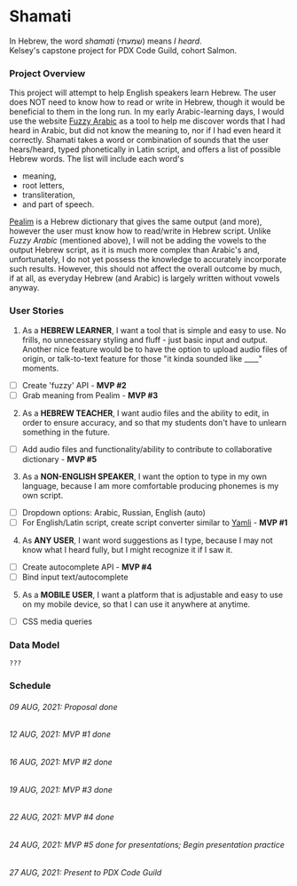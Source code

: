 # Shamati
In Hebrew, the word *shamati* (שמעתי) means *I heard*.  
Kelsey's capstone project for PDX Code Guild, cohort Salmon.

### Project Overview
This project will attempt to help English speakers learn Hebrew. The user does NOT need to know how to read or write in Hebrew, though it would be beneficial to them in the long run. In my early Arabic-learning days, I would use the website [Fuzzy Arabic](http://fuzzyarabic.herokuapp.com/) as a tool to help me discover words that I had heard in Arabic, but did not know the meaning to, nor if I had even heard it correctly. Shamati takes a word or combination of sounds that the user hears/heard, typed phonetically in Latin script, and offers a list of possible Hebrew words. The list will include each word's 

* meaning, 
* root letters, 
* transliteration, 
* and part of speech.

[Pealim](https://www.pealim.com/) is a Hebrew dictionary that gives the same output (and more), however the user must know how to read/write in Hebrew script. Unlike *Fuzzy Arabic* (mentioned above), I will not be adding the vowels to the output Hebrew script, as it is much more complex than Arabic's and, unfortunately, I do not yet possess the knowledge to accurately incorporate such results. However, this should not affect the overall outcome by much, if at all, as everyday Hebrew (and Arabic) is largely written without vowels anyway.

### User Stories
1. As a **HEBREW LEARNER**, I want a tool that is simple and easy to use. No frills, no unnecessary styling and fluff - just basic input and output. Another nice feature would be to have the option to upload audio files of origin, or talk-to-text feature for those "it kinda sounded like ____" moments.
- [ ] Create 'fuzzy' API - **MVP #2**
- [ ] Grab meaning from Pealim - **MVP #3**
2. As a **HEBREW TEACHER**, I want audio files and the ability to edit, in order to ensure accuracy, and so that my students don't have to unlearn something in the future. 
- [ ] Add audio files and functionality/ability to contribute to collaborative dictionary - **MVP #5**
3. As a **NON-ENGLISH SPEAKER**, I want the option to type in my own language, because I am more comfortable producing phonemes is my own script. 
- [ ] Dropdown options: Arabic, Russian, English (auto)
- [ ] For English/Latin script, create script converter similar to [Yamli](https://www.yamli.com/api/docs/#1.1) - **MVP #1**
4. As **ANY USER**, I want word suggestions as I type, because I may not know what I heard fully, but I might recognize it if I saw it.
- [ ] Create autocomplete API - **MVP #4**
- [ ] Bind input text/autocomplete
5. As a **MOBILE USER**, I want a platform that is adjustable and easy to use on my mobile device, so that I can use it anywhere at anytime.
- [ ] CSS media queries

### Data Model
`???`

### Schedule
###### 09 AUG, 2021: Proposal done
###### 12 AUG, 2021: MVP #1 done
###### 16 AUG, 2021: MVP #2 done
###### 19 AUG, 2021: MVP #3 done
###### 22 AUG, 2021: MVP #4 done
###### 24 AUG, 2021: MVP #5 done for presentations; Begin presentation practice
###### 27 AUG, 2021: Present to PDX Code Guild
